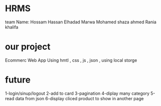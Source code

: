 # HRMS
team Name:
Hossam Hassan Elhadad 
Marwa Mohamed
shaza ahmed
Rania khalifa

 # our project 
Ecommerc Web App Using hmtl , css , js , json , using local storge

# future
1-login/sinup/logout
2-add to card
3-pagination
4-diplay many category 
5-read data from json
6-display cliced product to show in another page
